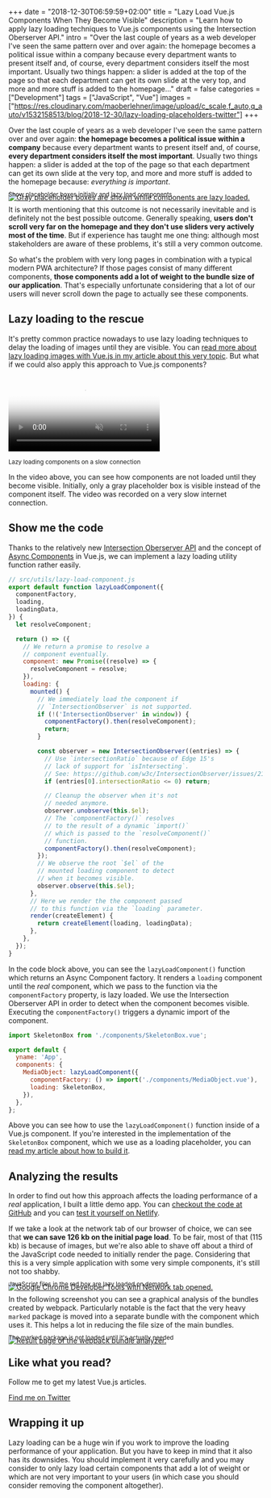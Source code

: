 +++
date = "2018-12-30T06:59:59+02:00"
title = "Lazy Load Vue.js Components When They Become Visible"
description = "Learn how to apply lazy loading techniques to Vue.js components using the Intersection Oberserver API."
intro = "Over the last couple of years as a web developer I've seen the same pattern over and over again: the homepage becomes a political issue within a company because every department wants to present itself and, of course, every department considers itself the most important. Usually two things happen: a slider is added at the top of the page so that each department can get its own slide at the very top, and more and more stuff is added to the homepage..."
draft = false
categories = ["Development"]
tags = ["JavaScript", "Vue"]
images = ["https://res.cloudinary.com/maoberlehner/image/upload/c_scale,f_auto,q_auto/v1532158513/blog/2018-12-30/lazy-loading-placeholders-twitter"]
+++

Over the last couple of years as a web developer I've seen the same pattern over and over again: **the homepage becomes a political issue within a company** because every department wants to present itself and, of course, **every department considers itself the most important**. Usually two things happen: a slider is added at the top of the page so that each department can get its own slide at the very top, and more and more stuff is added to the homepage because: *everything is important*.

<div class="c-content__figure">
  <div class="c-content__broad">
    <a href="https://res.cloudinary.com/maoberlehner/image/upload/c_scale,f_auto,q_auto/v1532158513/blog/2018-12-30/lazy-loading-placeholders">
      <img
        src="https://res.cloudinary.com/maoberlehner/image/upload/c_scale,f_auto,q_auto,w_740/v1532158513/blog/2018-12-30/lazy-loading-placeholders"
        srcset="https://res.cloudinary.com/maoberlehner/image/upload/c_scale,f_auto,q_auto,w_1480/v1532158513/blog/2018-12-30/lazy-loading-placeholders 2x"
        alt="Gray placeholder boxes are shown while components are lazy loaded."
      >
    </a>
  </div>
  <p class="c-content__caption" style="margin-top:-1.5em;">
    <small>Show placeholder boxes initially and lazy load components</small>
  </p>
</div>

It is worth mentioning that this outcome is not necessarily inevitable and is definitely not the best possible outcome. Generally speaking, **users don't scroll very far on the homepage and they don't use sliders very actively most of the time**. But if experience has taught me one thing: although most stakeholders are aware of these problems, it's still a very common outcome.

So what's the problem with very long pages in combination with a typical modern PWA architecture? If those pages consist of many different components, **those components add a lot of weight to the bundle size of our application**. That's especially unfortunate considering that a lot of our users will never scroll down the page to actually see these components.

## Lazy loading to the rescue

It's pretty common practice nowadays to use lazy loading techniques to delay the loading of images until they are visible. You can [read more about lazy loading images with Vue.js in my article about this very topic](https://markus.oberlehner.net/blog/lazy-loading-responsive-images-with-vue/). But what if we could also apply this approach to Vue.js components?

<div class="c-content__figure">
  <video
    src="https://res.cloudinary.com/maoberlehner/video/upload/q_auto/v1532157368/blog/2018-12-30/lazy-loading-components.mp4"
    poster="https://res.cloudinary.com/maoberlehner/video/upload/q_auto,f_auto,so_0.0/v1532157368/blog/2018-12-30/lazy-loading-components"
    muted
    autoplay
    loop
  ></video>
  <p class="c-content__caption">
    <small>Lazy loading components on a slow connection</small>
  </p>
</div>

In the video above, you can see how components are not loaded until they become visible. Initially, only a gray placeholder box is visible instead of the component itself. The video was recorded on a very slow internet connection.

## Show me the code

Thanks to the relatively new [Intersection Oberserver API](https://developer.mozilla.org/en-US/docs/Web/API/Intersection_Observer_API) and the concept of [Async Components](https://vuejs.org/v2/guide/components-dynamic-async.html#Async-Components) in Vue.js, we can implement a lazy loading utility function rather easily.

```js
// src/utils/lazy-load-component.js
export default function lazyLoadComponent({
  componentFactory,
  loading,
  loadingData,
}) {
  let resolveComponent;

  return () => ({
    // We return a promise to resolve a
    // component eventually.
    component: new Promise((resolve) => {
      resolveComponent = resolve;
    }),
    loading: {
      mounted() {
        // We immediately load the component if
        // `IntersectionObserver` is not supported.
        if (!('IntersectionObserver' in window)) {
          componentFactory().then(resolveComponent);
          return;
        }

        const observer = new IntersectionObserver((entries) => {
          // Use `intersectionRatio` because of Edge 15's
          // lack of support for `isIntersecting`.
          // See: https://github.com/w3c/IntersectionObserver/issues/211
          if (entries[0].intersectionRatio <= 0) return;

          // Cleanup the observer when it's not
          // needed anymore.
          observer.unobserve(this.$el);
          // The `componentFactory()` resolves
          // to the result of a dynamic `import()`
          // which is passed to the `resolveComponent()`
          // function.
          componentFactory().then(resolveComponent);
        });
        // We observe the root `$el` of the
        // mounted loading component to detect
        // when it becomes visible.
        observer.observe(this.$el);
      },
      // Here we render the the component passed
      // to this function via the `loading` parameter.
      render(createElement) {
        return createElement(loading, loadingData);
      },
    },
  });
}
``` 

In the code block above, you can see the `lazyLoadComponent()` function which returns an Async Component factory. It renders a `loading` component until the *real* component, which we pass to the function via the `componentFactory` property, is lazy loaded. We use the Intersection Oberserver API in order to detect when the component becomes visible. Executing the `componentFactory()` triggers a dynamic import of the component.

```js
import SkeletonBox from './components/SkeletonBox.vue';

export default {
  yname: 'App',
  components: {
    MediaObject: lazyLoadComponent({
      componentFactory: () => import('./components/MediaObject.vue'),
      loading: SkeletonBox,
    }),
  },
};
```

Above you can see how to use the `lazyLoadComponent()` function inside of a Vue.js component. If you're interested in the implementation of the `SkeletonBox` component, which we use as a loading placeholder, you can [read my article about how to build it](https://markus.oberlehner.net/blog/skeleton-loading-animation-with-vue/).

## Analyzing the results

In order to find out how this approach affects the loading performance of a *real* application, I built a little demo app. You can [checkout the code at GitHub](https://github.com/maoberlehner/lazy-load-vue-components-when-they-become-visible) and you can [test it yourself on Netlify](https://lazy-load-vue-components-when-they-become-visible.netlify.com/).

If we take a look at the network tab of our browser of choice, we can see that **we can save 126 kb on the initial page load**. To be fair, most of that (115 kb) is because of images, but we're also able to shave off about a third of the JavaScript code needed to initially render the page. Considering that this is a very simple application with some very simple components, it's still not too shabby.

<div class="c-content__figure">
  <div class="c-content__broad">
    <a href="https://res.cloudinary.com/maoberlehner/image/upload/c_scale,f_auto,q_auto/v1532158513/blog/2018-12-30/dev-tools-network">
      <img
        src="https://res.cloudinary.com/maoberlehner/image/upload/c_scale,f_auto,q_auto,w_740/v1532158513/blog/2018-12-30/dev-tools-network"
        srcset="https://res.cloudinary.com/maoberlehner/image/upload/c_scale,f_auto,q_auto,w_1480/v1532158513/blog/2018-12-30/dev-tools-network 2x"
        alt="Google Chrome Developer Tools with Network tab opened."
      >
    </a>
  </div>
  <p class="c-content__caption" style="margin-top:-1.5em;">
    <small>JavaScript files in the red box are lazy loaded on demand</small>
  </p>
</div>

In the following screenshot you can see a graphical analysis of the bundles created by webpack. Particularly notable is the fact that the very heavy `marked` package is moved into a separate bundle with the component which uses it. This helps a lot in reducing the file size of the main bundles.

<div class="c-content__figure">
  <div class="c-content__broad">
    <a href="https://res.cloudinary.com/maoberlehner/image/upload/c_scale,f_auto,q_auto/v1532158513/blog/2018-12-30/webpack-bundle-analyze">
      <img
        src="https://res.cloudinary.com/maoberlehner/image/upload/c_scale,f_auto,q_auto,w_740/v1532158513/blog/2018-12-30/webpack-bundle-analyze"
        srcset="https://res.cloudinary.com/maoberlehner/image/upload/c_scale,f_auto,q_auto,w_1480/v1532158513/blog/2018-12-30/webpack-bundle-analyze 2x"
        alt="Result page of the webpack bundle analyzer."
      >
    </a>
  </div>
  <p class="c-content__caption" style="margin-top:-1.5em;">
    <small>The marked package is not loaded until it's actually needed</small>
  </p>
</div>

<div class="c-content__broad">
  <div class="c-twitter-teaser">
    <div class="c-twitter-teaser__content">
      <h2 class="c-twitter-teaser__headline">Like what you read?</h2>
      <p class="c-twitter-teaser__body">
        Follow me to get my latest Vue.js articles.
      </p>
      <a class="c-button c-button--outline c-twitter-teaser__button" rel="nofollow" href="https://twitter.com/maoberlehner" data-event-category="link" data-event-action="click: contact" data-event-label="Twitter (article content)">
        Find me on Twitter
      </a>
    </div>
  </div>
</div>

## Wrapping it up

Lazy loading can be a huge win if you work to improve the loading performance of your application. But you have to keep in mind that it also has its downsides. You should implement it very carefully and you may consider to only lazy load certain components that add a lot of weight or which are not very important to your users (in which case you should consider removing the component altogether).
